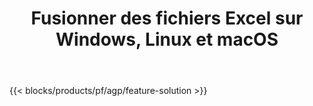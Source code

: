 ﻿---
title: Fusionner des fichiers Excel sur Windows, Linux et macOS 
weight: 7730
url: /fr/merger
description: Application et API gratuites pour combiner les fichiers Excel XLS, XLSX, CSV, TSV, ODS, SXC et FODS
---
{{< blocks/products/pf/agp/feature-solution >}} 

